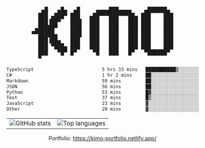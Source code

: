<div align="center">
<pre>
   ▄█   ▄█▄  ▄█     ▄▄▄▄███▄▄▄▄    ▄██████▄ 
  ███ ▄███▀ ███   ▄██▀▀▀███▀▀▀██▄ ███    ███
  ███▐██▀   ███▌  ███   ███   ███ ███    ███
 ▄█████▀    ███▌  ███   ███   ███ ███    ███
▀▀█████▄    ███▌  ███   ███   ███ ███    ███
  ███▐██▄   ███   ███   ███   ███ ███    ███
  ███ ▀███▄ ███   ███   ███   ███ ███    ███
  ███   ▀█▀ █▀     ▀█   ███   █▀   ▀██████▀ 
  ▀                                         
</pre>
  

<!--START_SECTION:waka-->

```txt
TypeScript                         5 hrs 33 mins   ███████████▒░░░░░░░░░░░░░   45.70 %
C#                                 1 hr 2 mins     ██░░░░░░░░░░░░░░░░░░░░░░░   08.58 %
Markdown                           59 mins         ██░░░░░░░░░░░░░░░░░░░░░░░   08.17 %
JSON                               56 mins         ██░░░░░░░░░░░░░░░░░░░░░░░   07.72 %
Python                             53 mins         █▓░░░░░░░░░░░░░░░░░░░░░░░   07.30 %
Text                               37 mins         █▒░░░░░░░░░░░░░░░░░░░░░░░   05.07 %
JavaScript                         23 mins         ▓░░░░░░░░░░░░░░░░░░░░░░░░   03.25 %
Other                              20 mins         ▓░░░░░░░░░░░░░░░░░░░░░░░░   02.77 %
```

<!--END_SECTION:waka-->

<table align="center">
  <tr>
    <td valign="top">
      <img alt="GitHub stats"
           src="https://github-readme-stats.vercel.app/api?username=kim0chi&show_icons=true&hide_title=true&rank_icon=percentile&line_height=28&hide_border=true&theme=dark" />
    </td>
    <td valign="top">
      <img alt="Top languages"
           src="https://github-readme-stats.vercel.app/api/top-langs/?username=kim0chi&layout=compact&card_width=420&langs_count=8&hide_border=true&theme=dark" />
    </td>
  </tr>
</table>

Portfolio: https://kimo-portfolio.netlify.app/



